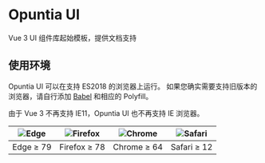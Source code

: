 # Opuntia UI

Vue 3 UI 组件库起始模板，提供文档支持

## 使用环境

Opuntia UI 可以在支持 ES2018 的浏览器上运行。 如果您确实需要支持旧版本的浏览器，请自行添加 [Babel](https://babeljs.io/) 和相应的 Polyfill。

由于 Vue 3 不再支持 IE11，Opuntia UI 也不再支持 IE 浏览器。

| ![Edge](/guide/edge.png) | ![Firefox](/guide/firefox.png) | ![Chrome](/guide/chrome.png) | ![Safari](/guide/safari.png) |
| ------------------------ | ------------------------------ | ---------------------------- | ---------------------------- |
| Edge ≥ 79                | Firefox ≥ 78                   | Chrome ≥ 64                  | Safari ≥ 12                  |
